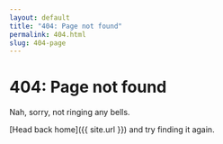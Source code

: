 ```yaml
---
layout: default
title: "404: Page not found"
permalink: 404.html
slug: 404-page
---
```


# 404: Page not found

Nah, sorry, not ringing any bells.

[Head back home]({{ site.url }}) and try finding it again.